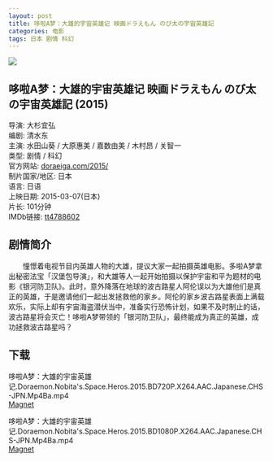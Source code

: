 ```yaml
---
layout: post
title: 哆啦A梦：大雄的宇宙英雄记 映画ドラえもん のび太の宇宙英雄記
categories: 电影
tags: 日本 剧情 科幻
---
```


[![](http://i12.tietuku.cn/dfb89ac4d919204ft.jpg)](http://i12.tietuku.cn/dfb89ac4d919204f.jpg)

## 哆啦A梦：大雄的宇宙英雄记 映画ドラえもん のび太の宇宙英雄記 (2015)
导演: 大杉宜弘  
编剧: 清水东  
主演: 水田山葵 / 大原惠美 / 嘉数由美 / 木村昂 / 关智一  
类型: 剧情 / 科幻  
官方网站: [doraeiga.com/2015/](http://doraeiga.com/2015/)  
制片国家/地区: 日本  
语言: 日语  
上映日期: 2015-03-07(日本)  
片长: 101分钟  
IMDb链接: [tt4788602](http://www.imdb.com/title/tt4788602)

## 剧情简介
　　憧憬着电视节目内英雄人物的大雄，提议大家一起拍摄英雄电影。多啦A梦拿出秘密法宝「汉堡包导演」，和大雄等人一起开始拍摄以保护宇宙和平为题材的电影《银河防卫队》。此时，意外降落在地球的波古路星人阿伦误以为大雄他们是真正的英雄，于是邀请他们一起出发拯救他的家乡。阿伦的家乡波古路星表面上满载欢乐，实际上却有宇宙海盗潜伏当中，准备实行恐怖计划，如果不及时制止的话，波古路星将会灭亡！哆啦A梦带领的「银河防卫队」，最终能成为真正的英雄，成功拯救波古路星吗？

## 下载
哆啦A梦：大雄的宇宙英雄记.Doraemon.Nobita's.Space.Heros.2015.BD720P.X264.AAC.Japanese.CHS-JPN.Mp4Ba.mp4  
[Magnet](magnet:?xt=urn:btih:80ddf0bff59baedee4f461adb05fb085954003fd&tr=http://bt.mp4ba.com:2710/announce)

哆啦A梦：大雄的宇宙英雄记.Doraemon.Nobita's.Space.Heros.2015.BD1080P.X264.AAC.Japanese.CHS-JPN.Mp4Ba.mp4  
[Magnet](magnet:?xt=urn:btih:111977b1295680d16d8013904a358faee68c47a3&tr=http://bt.mp4ba.com:2710/announce)
